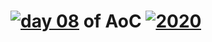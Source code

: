 # [![day 08](08)](https://adventofcode.com/day/8) of AoC [![2020](2020)](https://adventofcode.com/2020)
